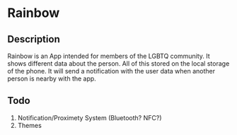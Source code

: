 # Rainbow

## Description
Rainbow is an App intended for members of the LGBTQ community. It shows different data about the person. All of this stored on the local storage of the phone.
It will send a notification with the user data when another person is nearby with the app.

## Todo
<ol>
  <li>Notification/Proximety System (Bluetooth? NFC?)</li>
  <li>Themes</li>
</ol>
